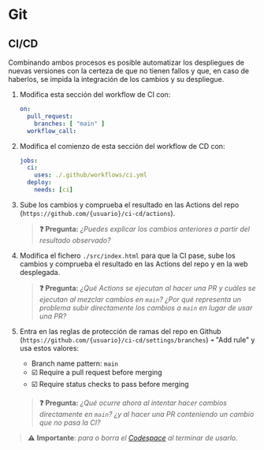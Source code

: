 # Git
## CI/CD

Combinando ambos procesos es posible automatizar los despliegues de nuevas versiones con la certeza de que no tienen fallos y que, en caso de haberlos, se impida la integración de los cambios y su despliegue.

1. Modifica esta sección del workflow de CI con:
   ```yaml
   on:
     pull_request:
       branches: [ "main" ]
     workflow_call:
   ```

1. Modifica el comienzo de esta sección del workflow de CD con:
   ```yaml
   jobs:
     ci:
       uses: ./.github/workflows/ci.yml
     deploy:
       needs: [ci]
   ```

1. Sube los cambios y comprueba el resultado en las Actions del repo (`https://github.com/{usuario}/ci-cd/actions`).
   > **❓ Pregunta:** _¿Puedes explicar los cambios anteriores a partir del resultado observado?_

1. Modifica el fichero `./src/index.html` para que la CI pase, sube los cambios y comprueba el resultado en las Actions del repo y en la web desplegada.
   
   > **❓ Pregunta:** _¿Qué Actions se ejecutan al hacer una PR y cuáles se ejecutan al mezclar cambios en `main`? ¿Por qué representa un problema subir directamente los cambios a `main` en lugar de usar una PR?_

1. Entra en las reglas de protección de ramas del repo en Github (`https://github.com/{usuario}/ci-cd/settings/branches`) `➜` "Add rule" y usa estos valores:
   - Branch name pattern: `main`
   - ☑️ Require a pull request before merging
   - ☑️ Require status checks to pass before merging

   > **❓ Pregunta:** _¿Qué ocurre ahora al intentar hacer cambios directamente en `main`? ¿y al hacer una PR conteniendo un cambio que no pasa la CI?_

> ⚠️ **Importante**: _para o borra el [Codespace](https://github.com/codespaces) al terminar de usarlo._